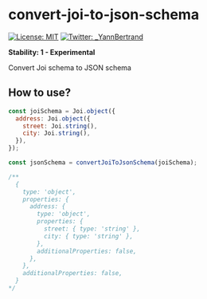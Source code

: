 # convert-joi-to-json-schema

[![License: MIT](https://img.shields.io/badge/License-MIT-yellow.svg)](#)
[![Twitter: _YannBertrand](https://img.shields.io/twitter/follow/_YannBertrand.svg?style=social)](https://twitter.com/_YannBertrand)

**Stability: 1 - Experimental**

Convert Joi schema to JSON schema

## How to use?

```js
const joiSchema = Joi.object({
  address: Joi.object({
    street: Joi.string(),
    city: Joi.string(),
  }),
});

const jsonSchema = convertJoiToJsonSchema(joiSchema);

/**
  {
    type: 'object',
    properties: {
      address: {
        type: 'object',
        properties: {
          street: { type: 'string' },
          city: { type: 'string' },
        },
        additionalProperties: false,
      },
    },
    additionalProperties: false,
  }
*/
```

